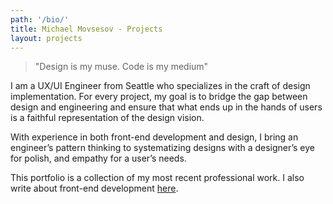 ```yaml
---
path: '/bio/'
title: Michael Movsesov - Projects
layout: projects
---
```


>"Design is my muse. Code is my medium"

I am a UX/UI Engineer from Seattle who specializes in the craft of design implementation. For every project,  my goal is to  bridge the gap between design and engineering and ensure that what ends up in the hands of users is a faithful representation of the design vision.

With experience in both front-end development and design, I bring an engineer’s pattern thinking to systematizing designs with a designer’s eye for polish, and empathy for a user’s needs.

This portfolio is a collection of my most recent professional work. I also write about front-end development [here](/).

